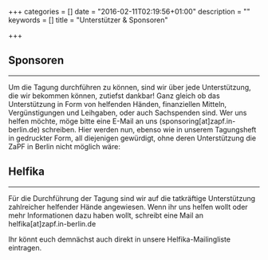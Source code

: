 +++
categories = []
date = "2016-02-11T02:19:56+01:00"
description = ""
keywords = []
title = "Unterstützer & Sponsoren"

+++
## Sponsoren
---
Um die Tagung durchführen zu können, sind wir über jede Unterstützung, die wir bekommen können, zutiefst dankbar! Ganz gleich ob das Unterstützung in Form von helfenden Händen, finanziellen Mitteln, Vergünstigungen und Leihgaben, oder auch Sachspenden sind. Wer uns helfen möchte, möge bitte eine E-Mail an uns (sponsoring[at]zapf.in-berlin.de) schreiben. Hier werden nun, ebenso wie in unserem Tagungsheft in gedruckter Form, all diejenigen gewürdigt, ohne deren Unterstützung die ZaPF in Berlin nicht möglich wäre:

## Helfika
---
Für die Durchführung der Tagung sind wir auf die tatkräftige Unterstützung zahlreicher helfender Hände angewiesen. Wenn ihr uns helfen wollt oder mehr Informationen dazu haben wollt, schreibt eine Mail an helfika[at]zapf.in-berlin.de

Ihr könnt euch demnächst auch direkt in unsere Helfika-Mailingliste eintragen.
